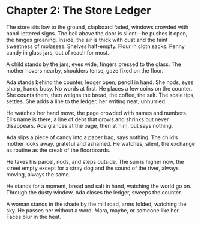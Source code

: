 # Chapter 2: The Store Ledger

The store sits low to the ground, clapboard faded, windows crowded with hand-lettered signs. The bell above the door is silent—he pushes it open, the hinges groaning. Inside, the air is thick with dust and the faint sweetness of molasses. Shelves half-empty. Flour in cloth sacks. Penny candy in glass jars, out of reach for most.

A child stands by the jars, eyes wide, fingers pressed to the glass. The mother hovers nearby, shoulders tense, gaze fixed on the floor.

Ada stands behind the counter, ledger open, pencil in hand. She nods, eyes sharp, hands busy. No words at first. He places a few coins on the counter. She counts them, then weighs the bread, the coffee, the salt. The scale tips, settles. She adds a line to the ledger, her writing neat, unhurried.

He watches her hand move, the page crowded with names and numbers. Eli’s name is there, a line of debt that grows and shrinks but never disappears. Ada glances at the page, then at him, but says nothing.

Ada slips a piece of candy into a paper bag, says nothing. The child’s mother looks away, grateful and ashamed. He watches, silent, the exchange as routine as the creak of the floorboards.

He takes his parcel, nods, and steps outside. The sun is higher now, the street empty except for a stray dog and the sound of the river, always moving, always the same.

He stands for a moment, bread and salt in hand, watching the world go on. Through the dusty window, Ada closes the ledger, sweeps the counter.

A woman stands in the shade by the mill road, arms folded, watching the sky. He passes her without a word. Mara, maybe, or someone like her. Faces blur in the heat. 